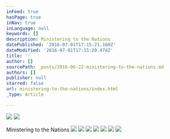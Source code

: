 ```yaml
---
inFeed: true
hasPage: true
inNav: true
inLanguage: null
keywords: []
description: Ministering to the Nations
datePublished: '2016-07-01T17:15:21.160Z'
dateModified: '2016-07-01T17:15:20.474Z'
title: ''
author: []
sourcePath: _posts/2016-06-22-ministering-to-the-nations.md
authors: []
publisher: null
starred: false
url: ministering-to-the-nations/index.html
_type: Article

---
```

![](https://the-grid-user-content.s3-us-west-2.amazonaws.com/36c21558-e2a4-44ed-bdb3-826d881aaca1.jpg)
![](https://the-grid-user-content.s3-us-west-2.amazonaws.com/5c2b9ae0-e3ec-4b48-8707-6ad67a1b5e96.jpg)

Ministering to the Nations
![](https://the-grid-user-content.s3-us-west-2.amazonaws.com/3a663167-4d2a-42e6-8b57-96914394d7e9.jpg)
![](https://the-grid-user-content.s3-us-west-2.amazonaws.com/ef387aeb-16a8-471c-8759-e29c2fbd085c.jpg)
![](https://the-grid-user-content.s3-us-west-2.amazonaws.com/b269b574-1e42-4102-8566-44427488a9fe.jpg)
![](https://the-grid-user-content.s3-us-west-2.amazonaws.com/2ac0d19b-eb1e-4c20-ba63-e22090c686db.jpg)
![](https://the-grid-user-content.s3-us-west-2.amazonaws.com/9b66ae52-94f2-4683-9374-3bb8a222cb92.jpg)
![](https://the-grid-user-content.s3-us-west-2.amazonaws.com/59baa2bf-b44e-4428-a1de-d707bacc4e80.jpg)
![](https://the-grid-user-content.s3-us-west-2.amazonaws.com/219bdf34-ff3c-4d07-8947-da6c5ae2c2f9.jpg)